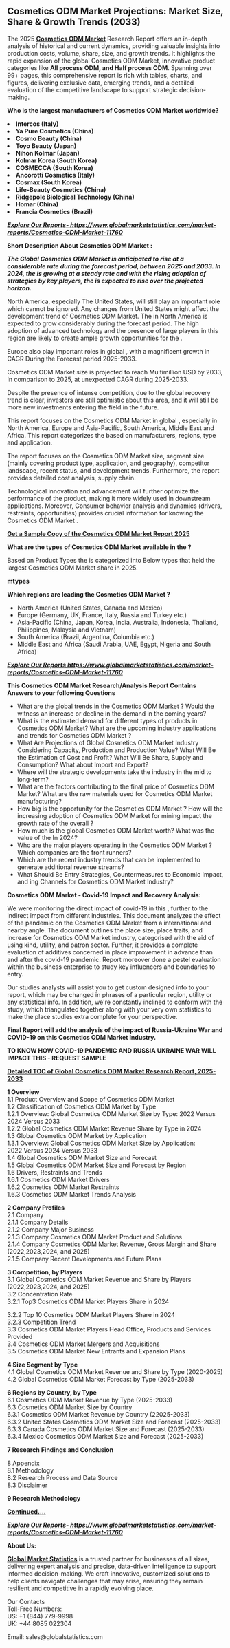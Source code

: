 <h2>Cosmetics ODM Market Projections: Market Size, Share & Growth Trends (2033)</h2><p>The 2025 <strong><a href="https://www.globalmarketstatistics.com/market-reports/Cosmetics-ODM-Market-11760">Cosmetics ODM Market</a></strong> Research Report offers an in-depth analysis of historical and current dynamics, providing valuable insights into production costs, volume, share, size, and growth trends. It highlights the rapid expansion of the global Cosmetics ODM Market, innovative product categories like <strong>All process ODM, and Half process ODM</strong>. Spanning over 99+ pages, this comprehensive report is rich with tables, charts, and figures, delivering exclusive data, emerging trends, and a detailed evaluation of the competitive landscape to support strategic decision-making.</p><p><strong>Who is the largest manufacturers of Cosmetics ODM Market worldwide?</strong></p><p><strong><li>Intercos (Italy)<li>Ya Pure Cosmetics (China)<li>Cosmo Beauty (China)<li>Toyo Beauty (Japan)<li>Nihon Kolmar (Japan)<li>Kolmar Korea (South Korea)<li>COSMECCA (South Korea)<li>Ancorotti Cosmetics (Italy)<li>Cosmax (South Korea)<li>Life-Beauty Cosmetics (China)<li>Ridgepole Biological Technology (China)<li>Homar (China)<li>Francia Cosmetics (Brazil)</strong></p><p><strong><em><a href="https://www.globalmarketstatistics.com/market-reports/Cosmetics-ODM-Market-11760">Explore Our Reports-&nbsp;https://www.globalmarketstatistics.com/market-reports/Cosmetics-ODM-Market-11760</a></em></strong></p><p><strong>Short Description About Cosmetics ODM Market :</strong></p><p><strong><em>The Global Cosmetics ODM Market is anticipated to rise at a considerable rate during the forecast period, between 2025 and 2033. In 2024, the is growing at a steady rate and with the rising adoption of strategies by key players, the is expected to rise over the projected horizon.</em></strong></p><p>North America, especially The United States, will still play an important role which cannot be ignored. Any changes from United States might affect the development trend of Cosmetics ODM Market. The in North America is expected to grow considerably during the forecast period. The high adoption of advanced technology and the presence of large players in this region are likely to create ample growth opportunities for the .</p><p>Europe also play important roles in global , with a magnificent growth in CAGR During the Forecast period 2025-2033.</p><p>Cosmetics ODM Market size is projected to reach Multimillion USD by 2033, In comparison to 2025, at unexpected CAGR during 2025-2033.</p><p>Despite the presence of intense competition, due to the global recovery trend is clear, investors are still optimistic about this area, and it will still be more new investments entering the field in the future.</p><p>This report focuses on the Cosmetics ODM Market in global , especially in North America, Europe and Asia-Pacific, South America, Middle East and Africa. This report categorizes the based on manufacturers, regions, type and application.</p><p>The report focuses on the Cosmetics ODM Market size, segment size (mainly covering product type, application, and geography), competitor landscape, recent status, and development trends. Furthermore, the report provides detailed cost analysis, supply chain.</p><p>Technological innovation and advancement will further optimize the performance of the product, making it more widely used in downstream applications. Moreover, Consumer behavior analysis and dynamics (drivers, restraints, opportunities) provides crucial information for knowing the Cosmetics ODM Market .</p><p><strong><a href="https://www.globalmarketstatistics.com/market-reports/Cosmetics-ODM-Market-11760">Get a Sample Copy of the Cosmetics ODM Market Report 2025</a></strong></p><p><strong>What are the types of Cosmetics ODM Market available in the ?</strong></p><p>Based on Product Types the is categorized into Below types that held the largest Cosmetics ODM Market share in 2025.</p><p><strong>mtypes</strong></p><p><strong>Which regions are leading the Cosmetics ODM Market ?</strong></p><ul><li>North America (United States, Canada and Mexico)</li><li>Europe (Germany, UK, France, Italy, Russia and Turkey etc.)</li><li>Asia-Pacific (China, Japan, Korea, India, Australia, Indonesia, Thailand, Philippines, Malaysia and Vietnam)</li><li>South America (Brazil, Argentina, Columbia etc.)</li><li>Middle East and Africa (Saudi Arabia, UAE, Egypt, Nigeria and South Africa)</li></ul><p><strong><em><a href="https://www.globalmarketstatistics.com/market-reports/Cosmetics-ODM-Market-11760">Explore Our Reports https://www.globalmarketstatistics.com/market-reports/Cosmetics-ODM-Market-11760</a></em></strong></p><p><strong>This Cosmetics ODM Market Research/Analysis Report Contains Answers to your following Questions</strong></p><ul><li>What are the global trends in the Cosmetics ODM Market ? Would the witness an increase or decline in the demand in the coming years?</li><li>What is the estimated demand for different types of products in Cosmetics ODM Market? What are the upcoming industry applications and trends for Cosmetics ODM Market ?</li><li>What Are Projections of Global Cosmetics ODM Market Industry Considering Capacity, Production and Production Value? What Will Be the Estimation of Cost and Profit? What Will Be Share, Supply and Consumption? What about Import and Export?</li><li>Where will the strategic developments take the industry in the mid to long-term?</li><li>What are the factors contributing to the final price of Cosmetics ODM Market? What are the raw materials used for Cosmetics ODM Market manufacturing?</li><li>How big is the opportunity for the Cosmetics ODM Market ? How will the increasing adoption of Cosmetics ODM Market for mining impact the growth rate of the overall ?</li><li>How much is the global Cosmetics ODM Market worth? What was the value of the In 2024?</li><li>Who are the major players operating in the Cosmetics ODM Market ? Which companies are the front runners?</li><li>Which are the recent industry trends that can be implemented to generate additional revenue streams?</li><li>What Should Be Entry Strategies, Countermeasures to Economic Impact, and ing Channels for Cosmetics ODM Market Industry?</li></ul><p><strong>Cosmetics ODM Market - Covid-19 Impact and Recovery Analysis:</strong></p><p>We were monitoring the direct impact of covid-19 in this , further to the indirect impact from different industries. This document analyzes the effect of the pandemic on the Cosmetics ODM Market from a international and nearby angle. The document outlines the place size, place traits, and increase for Cosmetics ODM Market industry, categorised with the aid of using kind, utility, and patron sector. Further, it provides a complete evaluation of additives concerned in place improvement in advance than and after the covid-19 pandemic. Report moreover done a pestel evaluation within the business enterprise to study key influencers and boundaries to entry.</p><p>Our studies analysts will assist you to get custom designed info to your report, which may be changed in phrases of a particular region, utility or any statistical info. In addition, we're constantly inclined to conform with the study, which triangulated together along with your very own statistics to make the place studies extra complete for your perspective.</p><p><strong>Final Report will add the analysis of the impact of Russia-Ukraine War and COVID-19 on this Cosmetics ODM Market Industry.</strong></p><p><strong>TO KNOW HOW COVID-19 PANDEMIC AND RUSSIA UKRAINE WAR WILL IMPACT THIS - REQUEST SAMPLE</strong></p><p><strong><a href="https://www.globalmarketstatistics.com/market-reports/Cosmetics-ODM-Market-11760">Detailed TOC of Global Cosmetics ODM Market Research Report, 2025-2033</a></strong></p><p><strong>1 Overview</strong><br /> 1.1 Product Overview and Scope of Cosmetics ODM Market<br /> 1.2 Classification of Cosmetics ODM Market by Type<br /> 1.2.1 Overview: Global Cosmetics ODM Market Size by Type: 2022 Versus 2024 Versus 2033<br /> 1.2.2 Global Cosmetics ODM Market Revenue Share by Type in 2024<br /> 1.3 Global Cosmetics ODM Market by Application<br /> 1.3.1 Overview: Global Cosmetics ODM Market Size by Application: 2022&nbsp;Versus 2024 Versus 2033<br /> 1.4 Global Cosmetics ODM Market Size and Forecast<br /> 1.5 Global Cosmetics ODM Market Size and Forecast by Region<br /> 1.6 Drivers, Restraints and Trends<br /> 1.6.1 Cosmetics ODM Market Drivers<br /> 1.6.2 Cosmetics ODM Market Restraints<br /> 1.6.3 Cosmetics ODM Market Trends Analysis</p><p><strong>2 Company Profiles</strong><br /> 2.1 Company<br /> 2.1.1 Company Details<br /> 2.1.2 Company Major Business<br /> 2.1.3 Company Cosmetics ODM Market Product and Solutions<br /> 2.1.4 Company Cosmetics ODM Market Revenue, Gross Margin and Share (2022,2023,2024, and 2025)<br /> 2.1.5 Company Recent Developments and Future Plans</p><p><strong>3 Competition, by Players</strong><br /> 3.1 Global Cosmetics ODM Market Revenue and Share by Players (2022,2023,2024, and 2025)<br /> 3.2 Concentration Rate<br /> 3.2.1 Top3 Cosmetics ODM Market Players Share in 2024</p><p>3.2.2 Top 10 Cosmetics ODM Market Players Share in 2024<br /> 3.2.3 Competition Trend<br /> 3.3 Cosmetics ODM Market Players Head Office, Products and Services Provided<br /> 3.4 Cosmetics ODM Market Mergers and Acquisitions<br /> 3.5 Cosmetics ODM Market New Entrants and Expansion Plans</p><p><strong>4 Size Segment by Type</strong><br /> 4.1 Global Cosmetics ODM Market Revenue and Share by Type (2020-2025)<br /> 4.2 Global Cosmetics ODM Market Forecast by Type (2025-2033)</p><p><strong>6 Regions by Country, by Type</strong><br /> 6.1 Cosmetics ODM Market Revenue by Type (2025-2033)<br /> 6.3 Cosmetics ODM Market Size by Country<br /> 6.3.1 Cosmetics ODM Market Revenue by Country (22025-2033)<br /> 6.3.2 United States Cosmetics ODM Market Size and Forecast (2025-2033)<br /> 6.3.3 Canada Cosmetics ODM Market Size and Forecast (2025-2033)<br /> 6.3.4 Mexico Cosmetics ODM Market Size and Forecast (2025-2033)</p><p><strong>7 Research Findings and Conclusion</strong></p><p>8 Appendix<br /> 8.1 Methodology<br /> 8.2 Research Process and Data Source<br /> 8.3 Disclaimer</p><p><strong>9 Research Methodology</strong></p><p><strong><a href="https://www.globalmarketstatistics.com/market-reports/Cosmetics-ODM-Market-11760">Continued&hellip;.</a></strong></p><p><strong><em><a href="https://www.globalmarketstatistics.com/market-reports/Cosmetics-ODM-Market-11760">Explore Our Reports-&nbsp;https://www.globalmarketstatistics.com/market-reports/Cosmetics-ODM-Market-11760</a></em></strong></p><p><strong>About Us:</strong></p><p><strong><a href="https://www.globalmarketstatistics.com/">Global Market Statistics</a></strong> is a trusted partner for businesses of all sizes, delivering expert analysis and precise, data-driven intelligence to support informed decision-making. We craft innovative, customized solutions to help clients navigate challenges that may arise, ensuring they remain resilient and competitive in a rapidly evolving place.</p><p>Our Contacts<br /> Toll-Free Numbers:<br /> US: +1 (844) 779-9998<br /> UK: +44 8085 022304</p><p>Email: sales@globalstatistics.com</p>
